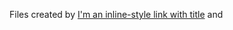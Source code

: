 Files created by [I'm an inline-style link with title](https://github.com/Effizjens/ "Google's Homepage")
 and 
